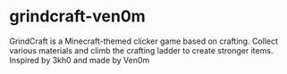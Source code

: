 # grindcraft-ven0m
GrindCraft is a Minecraft-themed clicker game based on crafting. Collect various materials and climb the crafting ladder to create stronger items.
Inspired by 3kh0 and made by Ven0m
